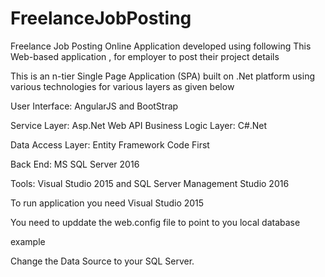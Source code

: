 # FreelanceJobPosting
Freelance Job Posting Online
Application developed using following 
This Web-based application , for employer to post their project details

This is an n-tier Single Page Application (SPA) built on .Net platform using various technologies for various layers as given below

 User Interface: AngularJS and BootStrap
 
 Service Layer: Asp.Net Web API
 Business Logic Layer: C#.Net
 
 Data Access Layer: Entity Framework Code First
 
 Back End: MS SQL Server 2016
 
 Tools: Visual Studio 2015 and SQL Server Management Studio 2016
 
 To run application you need Visual Studio 2015
 
 You need to upddate the web.config file to point to you local database
 
 example
 <connectionStrings>
    <add name="FJPDB" connectionString="Data Source=DELL;Initial Catalog=FJPDB;Integrated Security=True"         providerName="System.Data.SqlClient" />
  </connectionStrings>
  
  Change the Data Source to your SQL Server.
